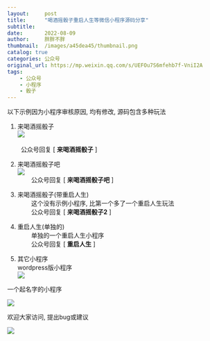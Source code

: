 ```yaml
---
layout:     post
title:      "喝酒摇骰子重启人生等微信小程序源码分享"
subtitle:   
date:       2022-08-09
author:     胖胖不胖
thumbnail:  /images/a45dea45/thumbnail.png
catalog: true
categories: 公众号
original_url: https://mp.weixin.qq.com/s/UEFOu7S6mfehb7f-VniI2A
tags:
    - 公众号
    - 小程序
    - 骰子
---
```


以下示例因为小程序审核原因, 均有修改, 源码包含多种玩法

1. 来喝酒摇骰子  
   ![](/images/a45dea45/1.png)

        公众号回复 [ **来喝酒摇骰子** ]

2. 来喝酒摇骰子吧  
![](/images/a45dea45/2.png)  
        公众号回复 [ **来喝酒摇骰子吧** ]

3. 来喝酒摇骰子(带重启人生)  
        这个没有示例小程序, 比第一个多了一个重启人生玩法  
        公众号回复 [ **来喝酒摇骰子2** ]

4. 重启人生(单独的)  
        单独的一个重启人生小程序  
        公众号回复 [ **重启人生** ]

5. 其它小程序  
wordpress版小程序  
![](/images/a45dea45/3.png)

一个起名字的小程序

![](/images/a45dea45/4.png)

欢迎大家访问, 提出bug或建议

![](/images/a45dea45/5.png)